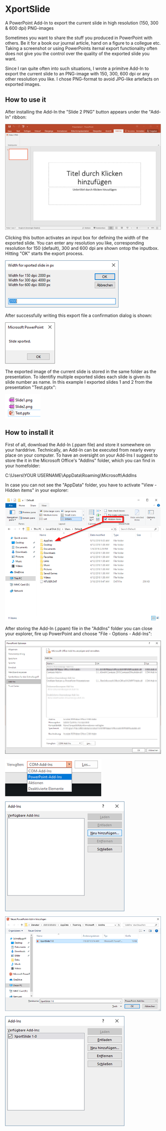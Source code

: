 # XportSlide
A PowerPoint Add-In to export the current slide in high resolution (150, 300 &amp; 600 dpi) PNG-images

Sometimes you want to share the stuff you produced in PowerPoint with others. Be it for a book our journal article, hand on a figure to a collegue etc. Taking a screenshot or using PowerPoints iternal export functionality often does not give you the control over the quality of the exported slide you want.

Since I ran quite often into such situations, I wrote a primitve Add-In to export the current slide to an PNG-image with 150, 300, 600 dpi or any other resolution you like. I chose PNG-format to avoid JPG-like artefacts on exported images. 

## How to use it

After installing the Add-In the "Slide 2 PNG" button appears under the "Add-In" ribbon:

![How to use the Add-In](documentation/add_in_6.png)

Clicking this button activates an input box for defining the width of the exported slide. You can enter any resolution you like, corresponding resolution for 150 (default), 300 and 600 dpi are shown ontop the inputbox. Hitting "OK" starts the export process. 

![How to use the Add-In](documentation/add_in_7.png)

After successfully writing this export file a confirmation dialog is shown:

![How to use the Add-In](documentation/add_in_8.png)

The exported image of the current slide is stored in the same folder as the presentation. To identifiy multiple exported slides each slide is given its slide number as name. In this example I exported slides 1 and 2 from the presentation "Test.pptx":

![How to use the Add-In](documentation/add_in_9.png)

## How to install it

First of all, download the Add-In (.ppam file) and store it somewhere on your harddrive. Technically, an Add-In can be executed from nearly every place on your computer. To have an oversight on your Add-Ins I suggest to store the it in the Microsoft Office's "AddIns" folder, which you can find in your homefolder:

C:\Users\YOUR USERNAME\AppData\Roaming\Microsoft\AddIns

In case you can not see the "AppData" folder, you have to activate "View - Hidden items" in your explorer:

![How to install the Add-In](documentation/show_hidden.png)

After storing the Add-In (.ppam) file in the "AddIns" folder you can close your explorer, fire up PowerPoint and choose "File - Options - Add-Ins":

![How to install the Add-In](documentation/add_in_1.png)

![How to install the Add-In](documentation/add_in_2.png)

![How to install the Add-In](documentation/add_in_3.png)

![How to install the Add-In](documentation/add_in_4.png)

![How to install the Add-In](documentation/add_in_5.png)



